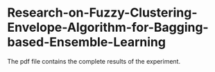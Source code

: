# Research-on-Fuzzy-Clustering-Envelope-Algorithm-for-Bagging-based-Ensemble-Learning
The pdf file contains the complete results of the experiment.
